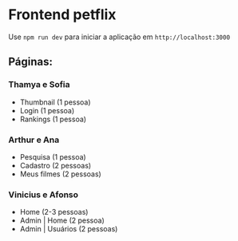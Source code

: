 # Frontend petflix

   Use `npm run dev` para iniciar a aplicação em `http://localhost:3000`

## Páginas:

### Thamya e Sofia
- Thumbnail (1 pessoa)
- Login (1 pessoa)
- Rankings (1 pessoa)

### Arthur e Ana
- Pesquisa (1 pessoa)
- Cadastro (2 pessoas)
- Meus filmes (2 pessoas)

### Vinicius e Afonso
- Home (2-3 pessoas)
- Admin | Home (2 pessoa)
- Admin | Usuários (2 pessoas)
